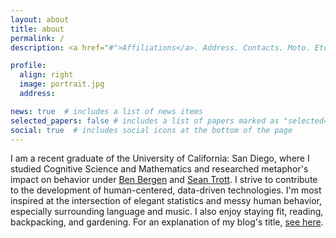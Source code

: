 ```yaml
---
layout: about
title: about
permalink: /
description: <a href="#">Affiliations</a>. Address. Contacts. Moto. Etc.

profile:
  align: right
  image: portrait.jpg
  address:

news: true  # includes a list of news items
selected_papers: false # includes a list of papers marked as "selected={true}"
social: true  # includes social icons at the bottom of the page
---
```


I am a recent graduate of the University of California: San Diego, where I studied Cognitive Science and Mathematics and researched metaphor's impact on behavior under [Ben Bergen](http://www.cogsci.ucsd.edu/~bkbergen/) and [Sean Trott](https://seantrott.github.io/). I strive to contribute to the development of human-centered, data-driven technologies. I'm most inspired at the intersection of elegant statistics and messy human behavior, especially surrounding language and music. I also enjoy staying fit, reading, backpacking, and gardening. For an explanation of my blog's title, [see here](blog/2020/blog-origins/).
